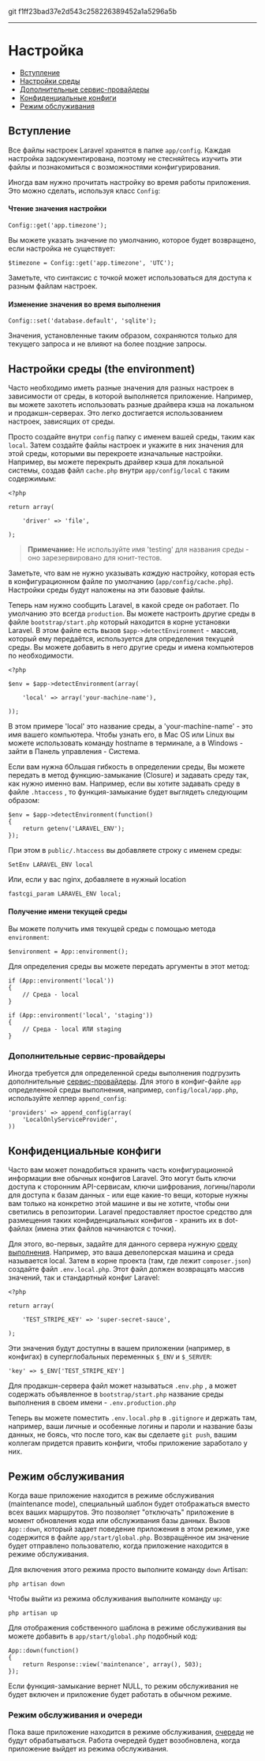 git f1ff23bad37e2d543c258226389452a1a5296a5b

---

# Настройка

- [Вступление](#introduction)
- [Настройки среды](#environment-configuration)
- [Дополнительные сервис-провайдеры](#provider-configuration)
- [Конфиденциальные конфиги](#protecting-sensitive-configuration)
- [Режим обслуживания](#maintenance-mode)

<a name="introduction"></a>
## Вступление

Все файлы настроек Laravel хранятся в папке `app/config`. Каждая настройка задокументирована, поэтому не стесняйтесь изучить эти файлы и познакомиться с возможностями конфигурирования.

Иногда вам нужно прочитать настройку во время работы приложения. Это можно сделать, используя класс `Config`:

#### Чтение значения настройки

	Config::get('app.timezone');

Вы можете указать значение по умолчанию, которое будет возвращено, если настройка не существует:

	$timezone = Config::get('app.timezone', 'UTC');

Заметьте, что синтаксис с точкой может использоваться для доступа к разным файлам настроек.

#### Изменение значения во время выполнения

	Config::set('database.default', 'sqlite');

Значения, установленные таким образом, сохраняются только для текущего запроса и не влияют на более поздние запросы.

<a name="environment-configuration"></a>
## Настройки среды (the environment)

Часто необходимо иметь разные значения для разных настроек в зависимости от среды, в которой выполняется приложение. Например, вы можете захотеть использовать разные драйвера кэша на локальном и продакшн-серверах. Это легко достигается использованием настроек, зависящих от среды.

Просто создайте внутри `config` папку с именем вашей среды, таким как `local`. Затем создайте файлы настроек и укажите в них значения для этой среды, которыми вы перекроете изначальные настройки. Например, вы можете перекрыть драйвер кэша для локальной системы, создав файл `cache.php` внутри `app/config/local` с таким содержимым:

	<?php

	return array(

		'driver' => 'file',

	);

> **Примечание:** Не используйте имя 'testing' для названия среды - оно зарезервировано для юнит-тестов.

Заметьте, что вам не нужно указывать _каждую_ настройку, которая есть в конфигурационном файле по умолчанию (`app/config/cache.php`). Настройки среды будут наложены на эти базовые файлы.

Теперь нам нужно сообщить Laravel, в какой среде он работает. По умолчанию это всегда `production`. Вы можете настроить другие среды в файле `bootstrap/start.php` который находится в корне установки Laravel. В этом файле есть вызов `$app->detectEnvironment` - массив, который ему передаётся, используется для определения текущей среды. Вы можете добавить в него другие среды и имена компьютеров по необходимости.

    <?php

    $env = $app->detectEnvironment(array(

        'local' => array('your-machine-name'),

    ));

В этом примере 'local' это название среды, а 'your-machine-name' - это имя вашего компьютера. Чтобы узнать его, в Mac OS или Linux вы можете использовать команду hostname в терминале, а в Windows - зайти в Панель управления - Система.

Если вам нужна бОльшая гибкость в определении среды, Вы можете передать в метод функцию-замыкание (Сlosure) и задавать среду так, как нужно именно вам.
Например, если вы хотите задавать среду в файле `.htaccess` , то функция-замыкание будет выглядеть следующим образом:

	$env = $app->detectEnvironment(function()
	{
		return getenv('LARAVEL_ENV');
	});

При этом в `public/.htaccess` вы добавляете строку с именем среды:
	
	SetEnv LARAVEL_ENV local

Или, если у вас nginx, добавляете в нужный location

	fastcgi_param LARAVEL_ENV local;	

#### Получение имени текущей среды

Вы можете получить имя текущей среды с помощью метода `environment`:

	$environment = App::environment();

Для определения среды вы можете передать аргументы в этот метод:

	if (App::environment('local'))
	{
		// Среда - local
	}

	if (App::environment('local', 'staging'))
	{
		// Среда - local ИЛИ staging
	}

<a name="provider-configuration"></a>
### Дополнительные сервис-провайдеры

Иногда требуется для определенной среды выполнения подгрузить дополнительные [сервис-провайдеры](/docs/ioc#service-providers). Для этого в конфиг-файле `app` определенной среды выполнения, например, `config/local/app.php`, используйте хелпер `append_config`:

	'providers' => append_config(array(
	    'LocalOnlyServiceProvider',
	)) 


<a name="protecting-sensitive-configuration"></a>
## Конфиденциальные конфиги

Часто вам может понадобиться хранить часть конфигурационной информации вне обычных конфигов Laravel. Это могут быть ключи доступа к сторонним API-сервисам, ключи шифрования, логины/пароли для доступа к базам данных - или еще какие-то вещи, которые нужны вам только на конкретно этой машине и вы не хотите, чтобы они светились в репозитории. Laravel предоставляет простое средство для размещения таких конфиденциальных конфигов - хранить их в dot-файлах (имена этих файлов начинаются с точки).

Для этого, во-первых, задайте для данного сервера нужную [среду выполнения](/docs/configuration#environment-configuration). Например, это ваша девелоперская машина и среда называется local. Затем в корне проекта (там, где лежит `composer.json`) создайте файл `.env.local.php`. Этот файл должен возвращать массив значений, так и стандартный конфиг Laravel:

	<?php

	return array(

		'TEST_STRIPE_KEY' => 'super-secret-sauce',

	);

Эти значения будут доступны в вашем приложении (например, в конфигах) в суперглобальных переменных `$_ENV` и `$_SERVER`:

	'key' => $_ENV['TEST_STRIPE_KEY']

Для продакшн-сервера файл может называться `.env.php` , а может содержать объявленное в `bootstrap/start.php` название среды выполнения в своем имени - `.env.production.php`

Теперь вы можете поместить `.env.local.php` в `.gitignore` и держать там, например, ваши личные и особенные логины и пароли и название базы данных, не боясь, что после того, как вы сделаете `git push`, вашим коллегам придется править конфиги, чтобы приложение заработало у них.

<a name="maintenance-mode"></a>
## Режим обслуживания

Когда ваше приложение находится в режиме обслуживания (maintenance mode), специальный шаблон будет отображаться вместо всех ваших маршрутов. Это позволяет "отключать" приложение в момент обновления кода или обслуживания базы данных. Вызов `App::down`, который задает поведение приложения в этом режиме, уже содержится в файле `app/start/global.php`. Возвращённое им значение будет отправлено пользователю, когда приложение находится в режиме обслуживания.

Для включения этого режима просто выполните команду `down` Artisan:

	php artisan down

Чтобы выйти из режима обслуживания выполните команду `up`:

	php artisan up

Для отображения собственного шаблона в режиме обслуживания вы можете добавить в `app/start/global.php` подобный код:

	App::down(function()
	{
		return Response::view('maintenance', array(), 503);
	});

Если функция-замыкание вернет NULL, то режим обслуживания не будет включен и приложение будет работать в обычном режиме.

### Режим обслуживания и очереди

Пока ваше приложение находится в режиме обслуживания, [очереди](/docs/queues) не будут обрабатываться. Работа очередей будет возобновлена, когда приложение выйдет из режима обслуживания.
